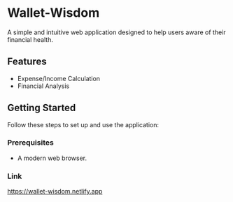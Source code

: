 # Wallet-Wisdom

A simple and intuitive web application designed to help users aware of their financial health.
## Features

- Expense/Income Calculation
- Financial Analysis

## Getting Started

Follow these steps to set up and use the application:

### Prerequisites

- A modern web browser.

### Link
https://wallet-wisdom.netlify.app
